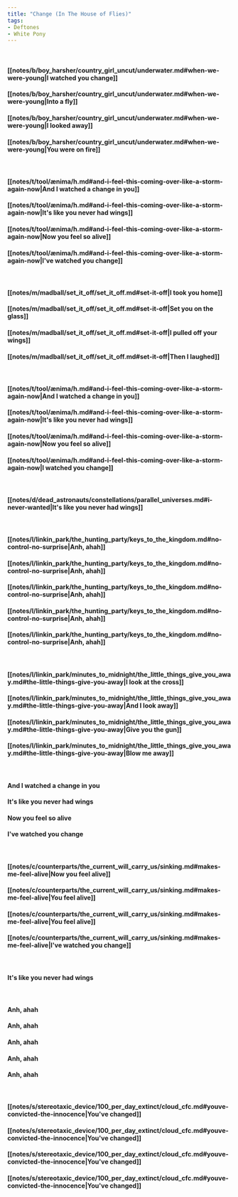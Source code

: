 ```yaml
---
title: "Change (In The House of Flies)"
tags:
- Deftones
- White Pony
---
```

&nbsp;
#### [[notes/b/boy_harsher/country_girl_uncut/underwater.md#when-we-were-young|I watched you change]]
#### [[notes/b/boy_harsher/country_girl_uncut/underwater.md#when-we-were-young|Into a fly]]
#### [[notes/b/boy_harsher/country_girl_uncut/underwater.md#when-we-were-young|I looked away]]
#### [[notes/b/boy_harsher/country_girl_uncut/underwater.md#when-we-were-young|You were on fire]]
&nbsp;
#### [[notes/t/tool/ænima/h.md#and-i-feel-this-coming-over-like-a-storm-again-now|And I watched a change in you]]
#### [[notes/t/tool/ænima/h.md#and-i-feel-this-coming-over-like-a-storm-again-now|It's like you never had wings]]
#### [[notes/t/tool/ænima/h.md#and-i-feel-this-coming-over-like-a-storm-again-now|Now you feel so alive]]
#### [[notes/t/tool/ænima/h.md#and-i-feel-this-coming-over-like-a-storm-again-now|I've watched you change]]
&nbsp;
#### [[notes/m/madball/set_it_off/set_it_off.md#set-it-off|I took you home]]
#### [[notes/m/madball/set_it_off/set_it_off.md#set-it-off|Set you on the glass]]
#### [[notes/m/madball/set_it_off/set_it_off.md#set-it-off|I pulled off your wings]]
#### [[notes/m/madball/set_it_off/set_it_off.md#set-it-off|Then I laughed]]
&nbsp;
#### [[notes/t/tool/ænima/h.md#and-i-feel-this-coming-over-like-a-storm-again-now|And I watched a change in you]]
#### [[notes/t/tool/ænima/h.md#and-i-feel-this-coming-over-like-a-storm-again-now|It's like you never had wings]]
#### [[notes/t/tool/ænima/h.md#and-i-feel-this-coming-over-like-a-storm-again-now|Now you feel so alive]]
#### [[notes/t/tool/ænima/h.md#and-i-feel-this-coming-over-like-a-storm-again-now|I watched you change]]
&nbsp;
#### [[notes/d/dead_astronauts/constellations/parallel_universes.md#i-never-wanted|It's like you never had wings]]
&nbsp;
#### [[notes/l/linkin_park/the_hunting_party/keys_to_the_kingdom.md#no-control-no-surprise|Anh, ahah]]
#### [[notes/l/linkin_park/the_hunting_party/keys_to_the_kingdom.md#no-control-no-surprise|Anh, ahah]]
#### [[notes/l/linkin_park/the_hunting_party/keys_to_the_kingdom.md#no-control-no-surprise|Anh, ahah]]
#### [[notes/l/linkin_park/the_hunting_party/keys_to_the_kingdom.md#no-control-no-surprise|Anh, ahah]]
#### [[notes/l/linkin_park/the_hunting_party/keys_to_the_kingdom.md#no-control-no-surprise|Anh, ahah]]
&nbsp;
#### [[notes/l/linkin_park/minutes_to_midnight/the_little_things_give_you_away.md#the-little-things-give-you-away|I look at the cross]]
#### [[notes/l/linkin_park/minutes_to_midnight/the_little_things_give_you_away.md#the-little-things-give-you-away|And I look away]]
#### [[notes/l/linkin_park/minutes_to_midnight/the_little_things_give_you_away.md#the-little-things-give-you-away|Give you the gun]]
#### [[notes/l/linkin_park/minutes_to_midnight/the_little_things_give_you_away.md#the-little-things-give-you-away|Blow me away]]
&nbsp;
#### And I watched a change in you
#### It's like you never had wings
#### Now you feel so alive
#### I've watched you change
&nbsp;
#### [[notes/c/counterparts/the_current_will_carry_us/sinking.md#makes-me-feel-alive|Now you feel alive]]
#### [[notes/c/counterparts/the_current_will_carry_us/sinking.md#makes-me-feel-alive|You feel alive]]
#### [[notes/c/counterparts/the_current_will_carry_us/sinking.md#makes-me-feel-alive|You feel alive]]
#### [[notes/c/counterparts/the_current_will_carry_us/sinking.md#makes-me-feel-alive|I've watched you change]]
&nbsp;
#### It's like you never had wings
&nbsp;
#### Anh, ahah
#### Anh, ahah
#### Anh, ahah
#### Anh, ahah
#### Anh, ahah
&nbsp;
#### [[notes/s/stereotaxic_device/100_per_day_extinct/cloud_cfc.md#youve-convicted-the-innocence|You've changed]]
#### [[notes/s/stereotaxic_device/100_per_day_extinct/cloud_cfc.md#youve-convicted-the-innocence|You've changed]]
#### [[notes/s/stereotaxic_device/100_per_day_extinct/cloud_cfc.md#youve-convicted-the-innocence|You've changed]]
#### [[notes/s/stereotaxic_device/100_per_day_extinct/cloud_cfc.md#youve-convicted-the-innocence|You've changed]]

